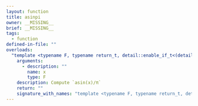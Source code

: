 ```yaml
---
layout: function
title: asinpi
owner: __MISSING__
brief: __MISSING__
tags:
  - function
defined-in-file: ""
overloads:
  "template <typename F, typename return_t, detail::enable_if_t<(detail::builtin::is_genfloat<F>::value), int> >\nreturn_t asinpi(F)":
    arguments:
      - description: ""
        name: x
        type: F
    description: Compute `asin(x)/π`
    return: ""
    signature_with_names: "template <typename F, typename return_t, detail::enable_if_t<(detail::builtin::is_genfloat<F>::value), int> >\nreturn_t asinpi(F x)"
---
```

